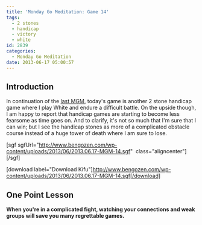 ```yaml
---
title: 'Monday Go Meditation: Game 14'
tags:
  - 2 stones
  - handicap
  - victory
  - white
id: 2839
categories:
  - Monday Go Meditation
date: 2013-06-17 05:00:57
---
```


## Introduction

In continuation of the [last MGM](http://www.bengozen.com/monday-go-meditation-game-13/ "Monday Go Meditation: Game 13"), today's game is another 2 stone handicap game where I play White and endure a difficult battle. On the upside though, I am happy to report that handicap games are starting to become less fearsome as time goes on. And to clarify, it's not so much that I'm sure that I can win; but I see the handicap stones as more of a complicated obstacle course instead of a huge tower of death where I am sure to lose.

[sgf sgfUrl="http://www.bengozen.com/wp-content/uploads/2013/06/2013.06.17-MGM-14.sgf"  class="aligncenter"][/sgf]

[download label="Download Kifu"]http://www.bengozen.com/wp-content/uploads/2013/06/2013.06.17-MGM-14.sgf[/download]

## **One Point Lesson**

**When you're in a complicated fight, watching your connections and weak groups will save you many regrettable games.**